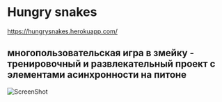 # Hungry snakes
https://hungrysnakes.herokuapp.com/
## многопользовательская игра в змейку - тренировочный и развлекательный проект с элементами асинхронности на питоне


![ScreenShot](/screenshots/Снимок_экрана_от_2021-02-19_14-32-00.png)
